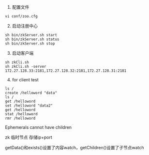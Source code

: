 1. 配置文件
~~~
vi conf/zoo.cfg
~~~
2. 启动注册中心
~~~
sh bin/zkServer.sh start
sh bin/zkServer.sh status
sh bin/zkServer.sh stop
~~~
3. 启动客户端
~~~
sh zkCli.sh
sh zkCli.sh -server 172.27.128.33:2181,172.27.128.32:2181,172.27.128.31:2181
~~~
4. for client test
~~~
ls /
create /helloword "data"
ls /
get /helloword
set /helloword "data2"
get /helloword
stat /helloword
rmr /helloword
~~~


Ephemerals cannot have children

zk
临时节点
存储ip+port

getData()和exists()设置了内容watch，getChildren()设置了子节点watch
